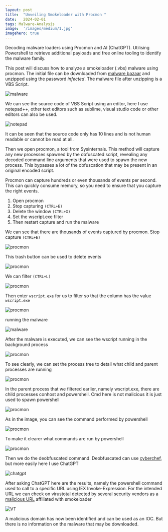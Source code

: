 ```yaml
---
layout:	post
title:	"Unveiling Smokeloader with Procmon "
date:	2024-02-01
tags: Malware-Analysis
image:  '/images/medium/1.jpg'
imagehero: true
---
```


Decoding malware loaders using Procmon and AI (ChatGPT). Utilising Powershell to retrieve additional payloads and free online tooling to identify the malware family.

This post will discuss how to analyze a smokeloader (.vbs) malware using procmon. The initial file can be downloaded from [malware bazaar](https://bazaar.abuse.ch/sample/375798f97452cb9143ffb08922bebb13eb6bb0c27a101ebc568a3e5295361936/) and unzipped using the password _infected_. The malware file after unzipping is a VBS Script.

![malware](/images/vbs.png)

We can see the source code of VBS Script using an editor, here I use notepad++, other text editors such as sublime, visual studio code or other editors can also be used.

![notepad](/images/notepad.png)

It can be seen that the source code only has 10 lines and is not human readable or cannot be read at all.

Then we open procmon, a tool from Sysinternals. This method will capture any new processes spawned by the obfuscated script, revealing any decoded command line arguments that were used to spawn the new process. This bypasses a lot of the obfuscation that may be present in an original encoded script.

Procmon can capture hundreds or even thousands of events per second. This can quickly consume memory, so you need to ensure that you capture the right events.
1.	Open procmon
2.	Stop capturing `(CTRL+E)` 
3.	Delete the window `(CTRL+X)`
4.	Set the wscript.exe filter 
5.	Then restart capture and run the malware

We can see that there are thousands of events captured by procmon. Stop capture `(CTRL+E)`

![procmon](/images/procmon.png)

This trash button can be used to delete events

![procmon](/images/procmonz.png)

We can filter `(CTRL+L)`

![procmon](/images/procs.png)

Then enter `wscript.exe` for us to filter so that the column has the value `wscript.exe`

![procmon](/images/proc-filter.png)

running the malware

![malware](/images/malware.png)

After the malware is executed, we can see the wscript running in the background process

![procmon](/images/procminz.png)

To see clearly, we can set the process tree to detail what child and parent processes are running

![procmon](/images/proc-tree.png)

In the parent process that we filtered earlier, namely wscript.exe, there are child processes conhost and powershell. Cmd here is not malicious it is just used to spawn powershell

![procmon](/images/conhost.png)

As in the image, you can see the command performed by powershell

![procmon](/images/cmd-procmon.png)

To make it clearer what commands are run by powershell

![procmon](/images/command.png)

Then we do the deobfuscated command. Deobfuscated can use [cyberchef](https://gchq.github.io/CyberChef/), but more easily here I use ChatGPT

![chatgpt](/images/chatgpt.png)

After asking ChatGPT here are the results, namely the powershell command used to call to a specific URL using IEX Invoke-Expression. For the intended URL we can check on virustotal detected by several security vendors as a [malicious URL](https://www.virustotal.com/gui/domain/americanocoffea.ru) affiliated with smokeloader

![VT](/images/vt.png)

A malicious domain has now been identified and can be used as an IOC. But there is no information on the malware that may be downloaded.